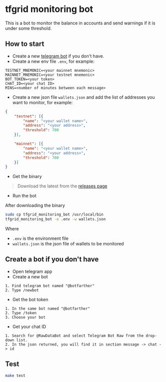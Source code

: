 # tfgrid monitoring bot

This is a bot to monitor the balance in accounts and send warnings if it is under some threshold.

## How to start

- Create a new [telegram bot](README.md#create-a-bot-if-you-dont-have) if you don't have.
- Create a new env file `.env`, for example:

```env
TESTNET_MNEMONIC=<your mainnet mnemonic>
MAINNET_MNEMONIC=<your testnet mnemonic>
BOT_TOKEN=<your token>
CHAT_ID=<your chat ID>
MINS=<number of minutes between each message>
```

- Create a new json file `wallets.json` and add the list of addresses you want to monitor, for example:

```json
{ 
    "testnet": [{ 
        "name": "<your wallet name>", 
        "address": "<your address>", 
        "threshold": 700 
    }],

    "mainnet": [{ 
        "name": "<your wallet name>", 
        "address": "<your address>", 
        "threshold": 700 
    }]
}
```

- Get the binary

> Download the latest from the [releases page](https://github.com/threefoldtech/tfgrid_monitoring_bot/releases)

- Run the bot

After downloading the binary

```bash
sudo cp tfgrid_monitoring_bot /usr/local/bin
tfgrid_monitoring_bot -e .env -w wallets.json
```

Where

- `.env` is the environment file
- `wallets.json` is the json file of wallets to be monitored  

## Create a bot if you don't have

- Open telegram app
- Create a new bot
  
```ordered
1. Find telegram bot named "@botfarther"
2. Type /newbot
```

- Get the bot token
  
```ordered
1. In the same bot named "@botfarther"
2. Type /token
3. Choose your bot
```

- Get your chat ID

```ordered
1. Search for @RawDataBot and select Telegram Bot Raw from the drop-down list.
2. In the json returned, you will find it in section message -> chat -> id
```

## Test

```bash
make test
```
